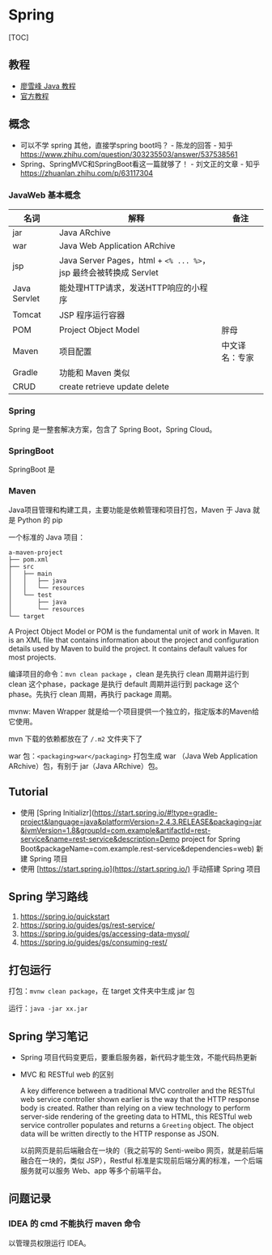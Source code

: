# Spring

[TOC]

## 教程

* [廖雪峰 Java 教程](https://www.liaoxuefeng.com/wiki/1252599548343744/1309301178105890)
* [官方教程](https://spring.io/guides/gs/rest-service/)

## 概念

* 可以不学 spring 其他，直接学spring boot吗？ - 陈龙的回答 - 知乎 https://www.zhihu.com/question/303235503/answer/537538561
* Spring、SpringMVC和SpringBoot看这一篇就够了！ - 刘文正的文章 - 知乎 https://zhuanlan.zhihu.com/p/63117304

### JavaWeb 基本概念

| 名词         | 解释                                                         | 备注           |
| ------------ | ------------------------------------------------------------ | -------------- |
| jar          | Java ARchive                                                 |                |
| war          | Java Web Application ARchive                                 |                |
| jsp          | Java Server Pages，html + `<% ... %>`，jsp 最终会被转换成 Servlet |                |
| Java Servlet | 能处理HTTP请求，发送HTTP响应的小程序                         |                |
| Tomcat       | JSP 程序运行容器                                             |                |
| POM          | Project Object Model                                         | 胖母           |
| Maven        | 项目配置                                                     | 中文译名：专家 |
| Gradle       | 功能和 Maven 类似                                            |                |
| CRUD         | create retrieve update delete                                |                |

### Spring

Spring 是一整套解决方案，包含了 Spring Boot，Spring Cloud。

### SpringBoot

SpringBoot 是

### Maven

Java项目管理和构建工具，主要功能是依赖管理和项目打包，Maven 于 Java 就是 Python 的 pip

一个标准的 Java 项目：

```
a-maven-project
├── pom.xml
├── src
│   ├── main
│   │   ├── java
│   │   └── resources
│   └── test
│       ├── java
│       └── resources
└── target
```

A Project Object Model or POM is the fundamental unit of work in Maven. It is an XML file that contains information about the project and configuration details used by Maven to build the project. It contains default values for most projects. 

编译项目的命令：`mvn clean package` ，clean 是先执行 clean 周期并运行到 clean 这个phase，package 是执行 default 周期并运行到 package 这个 phase。先执行 clean 周期，再执行 package 周期。



mvnw: Maven Wrapper 就是给一个项目提供一个独立的，指定版本的Maven给它使用。

mvn 下载的依赖都放在了 `/.m2` 文件夹下了

war 包：`<packaging>war</packaging>` 打包生成 war （Java Web Application ARchive）包，有别于 jar（Java ARchive）包。

## Tutorial

* 使用 [Spring Initializr](https://start.spring.io/#!type=gradle-project&language=java&platformVersion=2.4.3.RELEASE&packaging=jar&jvmVersion=1.8&groupId=com.example&artifactId=rest-service&name=rest-service&description=Demo project for Spring Boot&packageName=com.example.rest-service&dependencies=web) 新建 Spring 项目
* 使用 [https://start.spring.io](https://start.spring.io/) 手动搭建 Spring 项目

## Spring 学习路线

1. https://spring.io/quickstart
2. https://spring.io/guides/gs/rest-service/
3. https://spring.io/guides/gs/accessing-data-mysql/
4. https://spring.io/guides/gs/consuming-rest/

## 打包运行

打包：`mvnw clean package`，在 target 文件夹中生成 jar 包

运行：`java -jar xx.jar`

## Spring 学习笔记

* Spring 项目代码变更后，要重启服务器，新代码才能生效，不能代码热更新

* MVC 和 RESTful web 的区别

  A key difference between a traditional MVC controller and the RESTful web service controller shown earlier is the way that the HTTP response body is created. Rather than relying on a view technology to perform server-side rendering of the greeting data to HTML, this RESTful web service controller populates and returns a `Greeting` object. The object data will be written directly to the HTTP response as JSON.
  
  以前网页是前后端融合在一块的（我之前写的 Senti-weibo 网页，就是前后端融合在一块的，类似 JSP），Restful 标准是实现前后端分离的标准，一个后端服务就可以服务 Web、app 等多个前端平台。

## 问题记录

### IDEA 的 cmd 不能执行 maven 命令

以管理员权限运行 IDEA。







